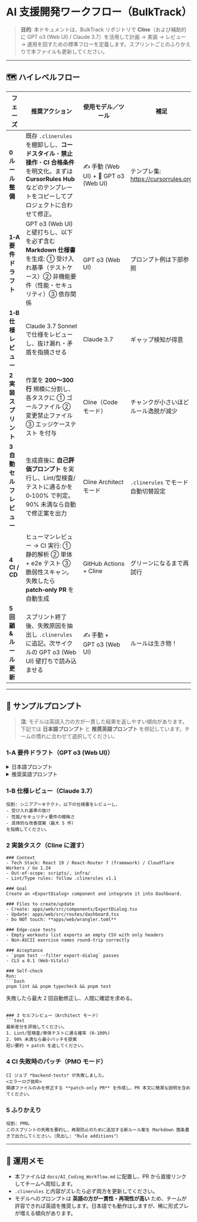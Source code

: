 # AI 支援開発ワークフロー（BulkTrack）

> **目的**: 本ドキュメントは、BulkTrack リポジトリで **Cline**（および補助的に GPT o3 (Web UI) / Claude 3.7）を活用して計画 → 実装 → レビュー → 運用を回すための標準フローを定義します。スプリントごとのふりかえりで本ファイルも更新してください。

---

## 🗺️ ハイレベルフロー

| フェーズ                 | 推奨アクション                                                                                                                                                                   | 使用モデル／ツール                    | 補足                                  |
| ------------------------ | -------------------------------------------------------------------------------------------------------------------------------------------------------------------------------- | ------------------------------------- | ------------------------------------- |
| **0 ルール整備**         | 既存 `.clinerules` を棚卸しし、**コードスタイル**・**禁止操作**・**CI 合格条件** を明文化。まずは **CursorRules Hub** などのテンプレートをコピーしてプロジェクトに合わせて修正。 | ✍️ 手動 (Web UI) + 🤖 GPT o3 (Web UI) | テンプレ集: <https://cursorrules.org> |
| **1‑A 要件ドラフト**     | GPT o3 (Web UI) と壁打ちし、以下を必ず含む **Markdown 仕様書** を生成: ① 受け入れ基準（テストケース）② 非機能要件（性能・セキュリティ）③ 依存関係                                | GPT o3 (Web UI)                       | プロンプト例は下部参照                |
| **1‑B 仕様レビュー**     | Claude 3.7 Sonnet で仕様をレビューし、抜け漏れ・矛盾を指摘させる                                                                                                                 | Claude 3.7                            | ギャップ検知が得意                    |
| **2 実装スプリント**     | 作業を **200〜300 行** 規模に分割し、各タスクに ① ゴールファイル ② 変更禁止ファイル ③ エッジケーステスト を付与                                                                  | Cline（Code モード）                  | チャンクが小さいほどルール逸脱が減少  |
| **3 自動セルフレビュー** | 生成直後に **自己評価プロンプト** を実行し、Lint/型検査/テストに通るかを 0‑100% で判定。90% 未満なら自動で修正案を出力                                                           | Cline Architect モード                | `.clinerules` でモード自動切替設定    |
| **4 CI / CD**            | ヒューマンレビュー → CI 実行: ① 静的解析 ② 単体 + e2e テスト ③ 脆弱性スキャン。失敗したら **patch‑only PR** を自動生成                                                           | GitHub Actions + Cline                | グリーンになるまで再試行              |
| **5 回顧 & ルール更新**  | スプリント終了後、失敗原因を抽出し `.clinerules` に追記。次サイクルの GPT o3 (Web UI) 壁打ちで読み込ませる                                                                       | ✍️ 手動 + GPT o3 (Web UI)             | ルールは生き物！                      |

---

## 🎯 サンプルプロンプト

> **注**: モデルは英語入力の方が一貫した結果を返しやすい傾向があります。下記では **日本語プロンプト** と **推奨英語プロンプト** を併記しています。チームの慣れに合わせて選択してください。

### 1‑A 要件ドラフト（GPT o3 (Web UI)）

<details>
<summary>日本語プロンプト</summary>

```text
あなたは QA エンジニアです。以下を必ず含む Markdown 仕様書を作成してください。
1. 受け入れ基準（Given‑When‑Then 形式）
2. 非機能要件（性能目標、セキュリティ制約）
3. 外部依存とバージョン制約
機能: "ワークアウトセッションを Google Sheets に CSV エクスポートする"

リポジトリURL
https://github.com/aiirononeko/bulktrack

rules
https://github.com/aiirononeko/bulktrack/blob/main/.clinerules
```

</details>

<details>
<summary>推奨英語プロンプト</summary>

```text
You are a QA engineer.
Produce a **Markdown spec** containing: 
1. Acceptance criteria (Given‑When‑Then)
2. Non‑functional requirements (performance budgets, security constraints)
3. External dependencies & version constraints
Feature: "Export workout sessions to Google Sheets as CSV".

Repository URL
https://github.com/aiirononeko/bulktrack

rules
https://github.com/aiirononeko/bulktrack/blob/main/.clinerules
```

</details>

### 1‑B 仕様レビュー（Claude 3.7）

```text
役割: シニアアーキテクト。以下の仕様書をレビューし、
- 受け入れ基準の抜け
- 性能/セキュリティ要件の曖昧さ
- 具体的な改善提案（最大 5 件）
を指摘してください。
```

### 2 実装タスク（Cline に渡す）

````text
### Context
- Tech Stack: React 19 / React-Router 7 (framework) / Cloudflare Workers / Go 1.24
- Out-of-scope: scripts/, infra/
- Lint/Type rules: follow .clinerules v1.1

### Goal
Create an <ExportDialog> component and integrate it into Dashboard.

### Files to create/update
- Create: apps/web/src/components/ExportDialog.tsx
- Update: apps/web/src/routes/dashboard.tsx
- Do NOT touch: **apps/web/wrangler.toml**

### Edge-case tests
- Empty workouts list exports an empty CSV with only headers
- Non-ASCII exercise names round-trip correctly

### Acceptance
- `pnpm test --filter export-dialog` passes
- CLS ≤ 0.1 (Web-Vitals)

### Self-check
Run:
```bash
pnpm lint && pnpm typecheck && pnpm test
````

失敗したら最大 2 回自動修正し、人間に確認を求める。

````

### 3 セルフレビュー（Architect モード）
```text
最新差分を評価してください。
1. Lint/型検査/単体テストに通る確率 (0‑100%)
2. 90% 未満なら最小パッチを提案
短い要約 + patch を返してください。
````

### 4 CI 失敗時のパッチ（PMO モード）

```text
CI ジョブ *backend-tests* が失敗しました。
<エラーログ抜粋>
関連ファイルのみを修正する **patch‑only PR** を作成し、PR 本文に簡潔な説明を含めてください。
```

### 5 ふりかえり

```text
役割: PMO。
このスプリントの失敗を要約し、再発防止のために追加する新ルール案を Markdown 箇条書きで出力してください。（見出し: "Rule additions"）
```

---

## 📌 運用メモ

- 本ファイルは `docs/AI_Coding_Workflow.md` に配置し、PR から直接リンクしてチームへ周知します。
- `.clinerules` と内容がズレたら必ず両方を更新してください。
- モデルへのプロンプトは **英語の方が一貫性・再現性が高い** ため、チームが許容できれば英語を推奨します。日本語でも動作はしますが、稀に形式ブレが増える傾向があります。
